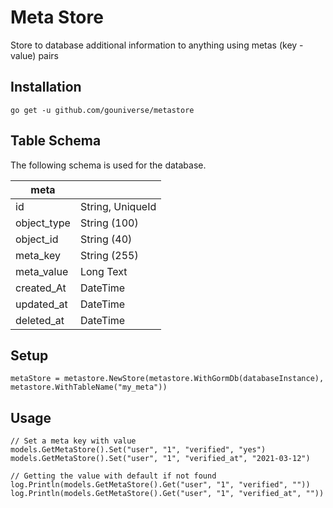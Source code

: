 # Meta Store

Store to database additional information to anything using metas (key - value) pairs

## Installation
```
go get -u github.com/gouniverse/metastore
```

## Table Schema ##

The following schema is used for the database.

| meta        |                  |
|-------------|------------------|
| id          | String, UniqueId |
| object_type | String (100)     |
| object_id   | String (40)     |
| meta_key    | String (255)     |
| meta_value  | Long Text        |
| created_At  | DateTime         |
| updated_at  | DateTime         |
| deleted_at  | DateTime         |

## Setup

```
metaStore = metastore.NewStore(metastore.WithGormDb(databaseInstance), metastore.WithTableName("my_meta"))
```



## Usage

```
// Set a meta key with value
models.GetMetaStore().Set("user", "1", "verified", "yes")
models.GetMetaStore().Set("user", "1", "verified_at", "2021-03-12")
  
// Getting the value with default if not found
log.Println(models.GetMetaStore().Get("user", "1", "verified", ""))
log.Println(models.GetMetaStore().Get("user", "1", "verified_at", ""))
```
